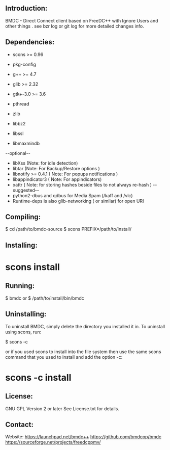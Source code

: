Introduction:
-------------
BMDC - Direct Connect client based on FreeDC++ with Ignore Users 
and other things .
see bzr log or git log for more detailed changes info.

Dependencies:
-------------
- scons >= 0.96

- pkg-config
- g++ >= 4.7
- glib >= 2.32
- gtk+-3.0 >= 3.6
- pthread
- zlib
- libbz2
- libssl
- libmaxmindb

--optional--
- libXss (Note: for idle detection)
- libtar (Note: For Backup/Restore options )
- libnotify >= 0.4.1 ( Note: For popups notifications )
- libappindicator3 ( Note: For appindicators)
- xattr ( Note: for storing hashes beside files to not always re-hash )
--suggested--
- python2-dbus and qdbus for Media Spam (/kaff and /vlc)
- Runtime-deps is also glib-networking ( or similar) for open URI

Compiling:
----------
$ cd /path/to/bmdc-source
$ scons PREFIX=/path/to/install/

Installing:
-----------
# scons install

Running:
--------
$ bmdc
or
$ /path/to/install/bin/bmdc

Uninstalling:
-------------
To uninstall BMDC, simply delete the directory you installed it in. To uninstall using scons, run:

$ scons -c

or if you used scons to install into the file system then use the same scons command that you used to install and add the option -c:

# scons -c install

License:
--------
GNU GPL Version 2 or later
See License.txt for details.

Contact:
--------
Website: 
	https://launchpad.net/bmdc++
	https://github.com/bmdcpp/bmdc
	https://sourceforge.net/projects/freedcppmv/
